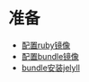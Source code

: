 # 准备
* [配置ruby镜像](https://gems.ruby-china.com)
* [配置bundle镜像](https://bundler.io/v1.5/bundle_config.html#gem-source-mirrors-1)
* [bundle安装jelyll](https://jekyllrb.com/tutorials/using-jekyll-with-bundler/)
